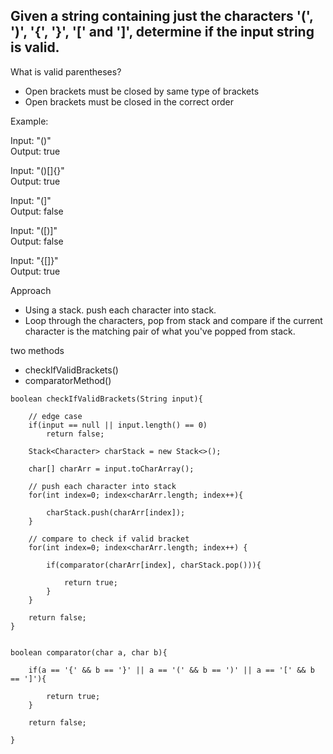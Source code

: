 ## Given a string containing just the characters '(', ')', '{', '}', '[' and ']', determine if the input string is valid.
   
What is valid parentheses?
- Open brackets must be closed by same type of brackets
- Open brackets must be closed in the correct order

Example:

Input: "()"    
Output: true

Input: "()[]{}"  
Output: true

Input: "(]"  
Output: false

Input: "([)]"  
Output: false

Input: "{[]}"  
Output: true

Approach
- Using a stack. push each character into stack.
- Loop through the characters, pop from stack and compare if the current character is the matching pair of what you've 
popped from stack.

two methods
- checkIfValidBrackets()
- comparatorMethod()


````
boolean checkIfValidBrackets(String input){

    // edge case
    if(input == null || input.length() == 0)
        return false;
        
    Stack<Character> charStack = new Stack<>();
    
    char[] charArr = input.toCharArray();
    
    // push each character into stack
    for(int index=0; index<charArr.length; index++){
        
        charStack.push(charArr[index]);
    } 
    
    // compare to check if valid bracket
    for(int index=0; index<charArr.length; index++) {
        
        if(comparator(charArr[index], charStack.pop())){
            
            return true;
        }
    }
    
    return false;
}


boolean comparator(char a, char b){
    
    if(a == '{' && b == '}' || a == '(' && b == ')' || a == '[' && b == ']'){
        
        return true;
    }  
    
    return false;
    
}
````
